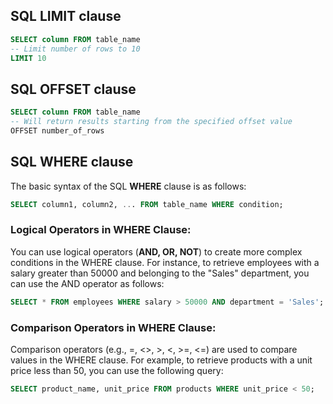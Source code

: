 ## SQL LIMIT clause
```sql
SELECT column FROM table_name
-- Limit number of rows to 10
LIMIT 10
```

## SQL OFFSET clause
```sql
SELECT column FROM table_name
-- Will return results starting from the specified offset value
OFFSET number_of_rows 
```

## SQL WHERE clause
The basic syntax of the SQL **WHERE** clause is as follows:
```sql
SELECT column1, column2, ... FROM table_name WHERE condition;
```
### **Logical Operators in WHERE Clause:**
  
You can use logical operators (**AND, OR, NOT**) to create more complex conditions in the WHERE clause. For instance, to retrieve employees with a salary greater than 50000 and belonging to the "Sales" department, you can use the AND operator as follows:

```sql
SELECT * FROM employees WHERE salary > 50000 AND department = 'Sales';
```

### **Comparison Operators in WHERE Clause:**
  
Comparison operators (e.g., =, <>, >, <, >=, <=) are used to compare values in the WHERE clause. For example, to retrieve products with a unit price less than 50, you can use the following query:

```sql
SELECT product_name, unit_price FROM products WHERE unit_price < 50;
```
